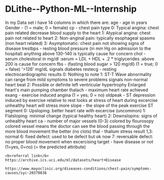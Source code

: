 # DLithe--Python-ML--Internship
In my Data set i have 14 columns in which there are:
    age - age in years
Gender - (1 = male; 0 = female)
    cp - chest pain type
        0: Typical angina: chest pain related decrease blood supply to the heart
        1: Atypical angina: chest pain not related to heart
        2: Non-anginal pain: typically esophageal spasms (non heart related)
        3: Asymptomatic: chest pain not showing signs of disease
    trestbps - resting blood pressure (in mm Hg on admission to the hospital) anything above 130-140 is typically cause for concern
    chol - serum cholestoral in mg/dl
    :serum = LDL + HDL + .2 * triglycerides
    :above 200 is cause for concern
    fbs - (fasting blood sugar > 120 mg/dl) (1 = true; 0 = false)
        '>126' mg/dL signals diabetes
    restecg - resting electrocardiographic results
            0: Nothing to note
            1: ST-T Wave abnormality
            can range from mild symptoms to severe problems
             signals non-normal heart beat
            2: Possible or definite left ventricular hypertrophy
               Enlarged heart's main pumping chamber
    thalach - maximum heart rate achieved
    exang - exercise induced angina (1 = yes; 0 = no)
    oldpeak - ST depression induced by exercise relative to rest looks at stress of heart during excercise unhealthy heart will stress more
    slope - the slope of the peak exercise ST segment
            0: Upsloping: better heart rate with excercise (uncommon)
            1: Flatsloping: minimal change (typical healthy heart)
            2: Downslopins: signs of unhealthy heart
        ca - number of major vessels (0-3) colored by flourosopy
            colored vessel means the doctor can see the blood passing through
            the more blood movement the better (no clots)
    thal - thalium stress result
         1,3: normal
        6: fixed defect: used to be defect but ok now
        7: reversable defect: no proper blood movement when excercising
    target - have disease or not (1=yes, 0=no) (= the predicted attribute)


    <b>referral link</b>
    https://archive.ics.uci.edu/ml/datasets/heart+Disease

    https://www.mayoclinic.org/diseases-conditions/chest-pain/symptoms-causes/syc-20370838  


